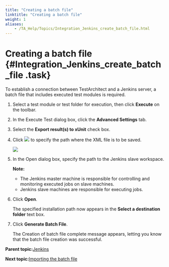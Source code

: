 ```yaml
--- 
title: "Creating a batch file"
linktitle: "Creating a batch file"
weight: 1
aliases: 
    - /TA_Help/Topics/Integration_Jenkins_create_batch_file.html
---
```

# Creating a batch file {#Integration_Jenkins_create_batch_file .task}

To establish a connection between TestArchitect and a Jenkins server, a batch file that includes executed test modules is required.

1.  Select a test module or test folder for execution, then click **Execute** on the toolbar.

2.  In the Execute Test dialog box, click the **Advanced Settings** tab.

3.  Select the **Export result\(s\) to xUnit** check box.

4.  Click ![](../Images/btn.browse-ellipsis.01.png) to specify the path where the XML file is to be saved.

    ![](../Images/xUnit_1.png)

5.  In the Open dialog box, specify the path to the Jenkins slave workspace.

    **Note:**

    -   The Jenkins master machine is responsible for controlling and monitoring executed jobs on slave machines.
    -   Jenkins slave machines are responsible for executing jobs.
6.  Click **Open**.

    The specified installation path now appears in the **Select a destination folder** text box.

7.  Click **Generate Batch File**.

    The Creation of batch file complete message appears, letting you know that the batch file creation was successful.


**Parent topic:**[Jenkins](../../TA_Help/Topics/Integration_Jenkins.html)

**Next topic:**[Importing the batch file](../../TA_Help/Topics/Integration_Jenkins_import.html)

